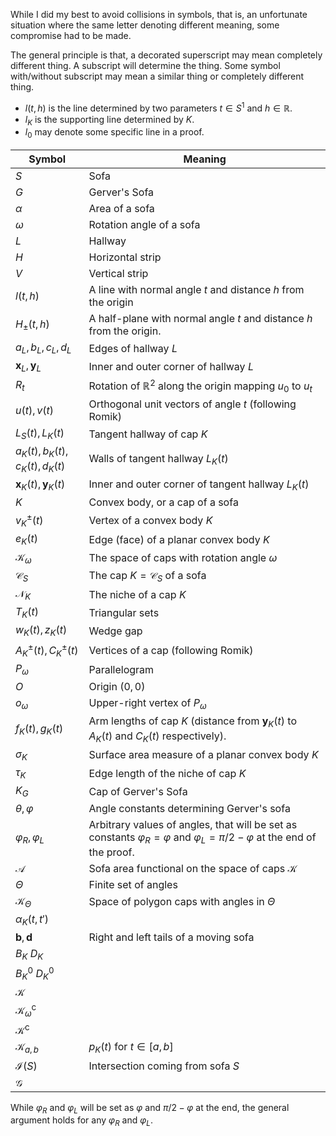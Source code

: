 While I did my best to avoid collisions in symbols, that is, an unfortunate situation where the same letter denoting different meaning, some compromise had to be made.

The general principle is that, a decorated superscript may mean completely different thing. A subscript will determine the thing. Some symbol with/without subscript may mean a similar thing or completely different thing. 

- $l(t, h)$ is the line determined by two parameters $t \in S^1$ and $h \in \mathbb{R}$.
- $l_K$ is the supporting line determined by $K$.
- $l_0$ may denote some specific line in a proof.

| Symbol                             | Meaning                                                                                                                                    |
| ---------------------------------- | ------------------------------------------------------------------------------------------------------------------------------------------ |
| $S$                                | Sofa                                                                                                                                       |
| $G$                              | Gerver's Sofa                                                                                                                              |
| $\alpha$                           | Area of a sofa                                                                                                                             |
| $\omega$                           | Rotation angle of a sofa                                                                                                                   |
| $L$                                | Hallway                                                                                                                                    |
| $H$                                | Horizontal strip                                                                                                                           |
| $V$                                | Vertical strip                                                                                                                             |
| $l(t, h)$                          | A line with normal angle $t$ and distance $h$ from the origin                                                                              |
| $H_{\pm}(t, h)$                    | A half-plane with normal angle $t$ and distance $h$ from the origin.                                                                       |
| $a_L, b_L, c_L, d_L$               | Edges of hallway $L$                                                                                                                       |
| $\mathbf{x}_L, \mathbf{y}_L$       | Inner and outer corner of hallway $L$                                                                                                      |
| $R_t$                              | Rotation of $\mathbb{R}^2$ along the origin mapping $u_0$ to $u_t$                                                                         |
| $u(t), v(t)$                       | Orthogonal unit vectors of angle $t$ (following Romik)                                                                                     |
| $L_S(t), L_K(t)$                   | Tangent hallway of cap $K$                                                                                                                 |
| $a_K(t), b_K(t), c_K(t), d_K(t)$   | Walls of tangent hallway $L_K(t)$                                                                                                          |
| $\mathbf{x}_K(t), \mathbf{y}_K(t)$ | Inner and outer corner of tangent hallway $L_K(t)$                                                                                         |
| $K$                                | Convex body, or a cap of a sofa                                                                                                            |
| $v_K^{\pm}(t)$                     | Vertex of a convex body $K$                                                                                                                |
| $e_K(t)$                           | Edge (face) of a planar convex body $K$                                                                                                    |
| $\mathcal{K}_{\omega}$             | The space of caps with rotation angle $\omega$                                                                                             |
| $\mathcal{C}_S$                    | The cap $K = \mathcal{C}_S$ of a sofa                                                                                                      |
| $\mathcal{N}_K$                    | The niche of a cap $K$                                                                                                                     |
| $T_K(t)$                           | Triangular sets                                                                                                                            |
| $w_K(t), z_K(t)$                   | Wedge gap                                                                                                                                  |
| $A_K^\pm(t), C_K^\pm(t)$           | Vertices of a cap (following Romik)                                                                                                        |
| $P_\omega$                         | Parallelogram                                                                                                                              |
| $O$                                | Origin $(0, 0)$                                                                                                                            |
| $o_\omega$                         | Upper-right vertex of $P_\omega$                                                                                                           |
| $f_K(t), g_K(t)$                   | Arm lengths of cap $K$ (distance from $\mathbf{y}_K(t)$ to $A_K(t)$ and $C_K(t)$ respectively).                                            |
| $\sigma_K$                         | Surface area measure of a planar convex body $K$                                                                                           |
| $\tau_K$                           | Edge length of the niche of cap $K$                                                                                                        |
| $K_G$                              | Cap of Gerver's Sofa                                                                                                                       |
| $\theta, \varphi$                  | Angle constants determining Gerver's sofa                                                                                                  |
| $\varphi_R, \varphi_L$             | Arbitrary values of angles, that will be set as constants $\varphi_R = \varphi$ and $\varphi_L = \pi/2 - \varphi$ at the end of the proof. |
| $\mathcal{A}$                      | Sofa area functional on the space of caps $\mathcal{K}$                                                                                    |
| $\Theta$                           | Finite set of angles                                                                                                                       |
| $\mathcal{K}_\Theta$               | Space of polygon caps with angles in $\Theta$                                                                                              |
| $\alpha_K(t, t')$                  |                                                                                                                                            |
| $\mathbf{b}, \mathbf{d}$           | Right and left tails of a moving sofa                                                                                                      |
| $B_K$ $D_K$                        |                                                                                                                                            |
| $B_K^0$ $D_K^0$                    |                                                                                                                                            |
| $\mathcal{K}$                      |                                                                                                                                            |
| $\mathcal{K}_\omega^\mathrm{c}$    |                                                                                                                                            |
| $\mathcal{K}^\mathrm{c}$           |                                                                                                                                            |
| $\mathcal{K}_{a, b}$               | $p_K(t)$ for $t \in [a, b]$                                                                                                                |
| $\mathcal{I}(S)$                   | Intersection coming from sofa $S$                                                                                                          |
| $\mathcal{G}$                      |                                                                                                                                            |
While $\varphi_R$ and $\varphi_L$ will be set as $\varphi$ and $\pi/2 - \varphi$ at the end, the general argument holds for any $\varphi_R$ and $\varphi_L$.